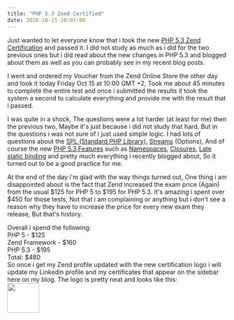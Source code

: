 ```yaml
---
title: "PHP 5.3 Zend Certified"
date: 2010-10-15 20:07:00
---
```


Just wanted to let everyone know that i took the new <a href="http://www.zend.com/en/services/certification/" target="_blank">PHP 5.3 Zend Certification</a> and passed it. I did not study as much as i did for the two previous ones but i did read about the new changes in PHP 5.3 and blogged about them as well as you can probably see in my recent blog posts.

<!--more-->I went and ordered my Voucher from the Zend Online Store the other day and took it today Friday Oct 15 at 10:00 GMT +2, Took me about 45 minutes to complete the entire test and once i submitted the results it took the system a second to calculate everything and provide me with the result that i passed.

I was quite in a shock, The questions were a lot harder (at least for me) then the previous two, Maybe it's just because i did not study that hard, But in the questions i was not sure of i just used simple logic. I had lots of questions about the <a href="http://il2.php.net/spl" target="_blank">SPL (Standard PHP Library)</a>, <a href="http://php.net/manual/en/book.stream.php" target="_blank">Streams</a> (Options), And of course the new <a href="http://php.net/releases/5_3_0.php" target="_blank">PHP 5.3 Features</a> such as <a href="http://il2.php.net/manual/en/language.namespaces.php" target="_blank">Namespaces</a>, <a href="http://php.net/closures" target="_blank">Closures</a>, <a href="http://php.net/lsb" target="_blank">Late static bindin</a>g and pretty much everything i recently blogged about, So it turned out to be a good practice for me.

At the end of the day i'm glad with the way things turned out, One thing i am disappointed about is the fact that Zend increased the exam price (Again) from the usual $125 for PHP 5 to $195 for PHP 5.3. It's amazing i spent over $450 for those tests, Not that i am complaining or anything but i don't see a reason why they have to increase the price for every new exam they release, But that's history.
<div style="direction: ltr; text-align: left;">Overall i spend the following:</div>
<div style="direction: ltr; text-align: left;">PHP 5 - $125</div>
<div style="direction: ltr; text-align: left;">Zend Framework - $160</div>
<div style="direction: ltr; text-align: left;">PHP 5.3 - $195</div>
Total: $480
<div style="direction: ltr; text-align: left;">So once i get my Zend profile updated with the new certification logo i will update my Linkedin profile and my certificates that appear on the sidebar here on my blog. The logo is pretty neat and looks like this:</div>
<div style="direction: ltr; text-align: left;"><img class="alignleft" title="ZCEPHP5.3" src="http://static.zend.com/topics/zce-php5-3-logo.gif" alt="" width="73" height="68" /></div>
